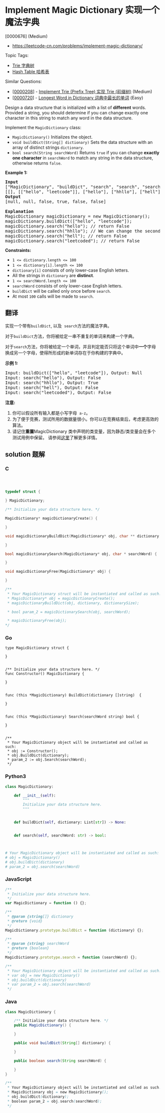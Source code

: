 # Implement Magic Dictionary 实现一个魔法字典

[0000676] (Medium)

- https://leetcode-cn.com/problems/implement-magic-dictionary/

Topic Tags:

- [Trie 字典树](https://leetcode-cn.com/tag/trie/)
- [Hash Table 哈希表](https://leetcode-cn.com/tag/hash-table/)

Similar Questions:

- [[0000208](https://leetcode-cn.com/problems/implement-trie-prefix-tree/)] - [Implement Trie (Prefix Tree) 实现 Trie (前缀树)](./0000208.implement-trie-prefix-tree.md) (Medium)
- [[0000720](https://leetcode-cn.com/problems/longest-word-in-dictionary/)] - [Longest Word in Dictionary 词典中最长的单词](./0000720.longest-word-in-dictionary.md) (Easy)

Design a data structure that is initialized with a list of **different** words. Provided a string, you should determine if you can change exactly one character in this string to match any word in the data structure.

Implement the `MagicDictionary` class:

- `MagicDictionary()` Initializes the object.
- `void buildDict(String[] dictionary)` Sets the data structure with an array of distinct strings `dictionary`.
- `bool search(String searchWord)` Returns `true` if you can change **exactly one character** in `searchWord` to match any string in the data structure, otherwise returns `false`.

**Example 1:**

<pre><strong>Input</strong>
["MagicDictionary", "buildDict", "search", "search", "search", "search"]
[[], [["hello", "leetcode"]], ["hello"], ["hhllo"], ["hell"], ["leetcoded"]]
<strong>Output</strong>
[null, null, false, true, false, false]

<strong>Explanation</strong>
MagicDictionary magicDictionary = new MagicDictionary();
magicDictionary.buildDict(["hello", "leetcode"]);
magicDictionary.search("hello"); // return False
magicDictionary.search("hhllo"); // We can change the second 'h' to 'e' to match "hello" so we return True
magicDictionary.search("hell"); // return False
magicDictionary.search("leetcoded"); // return False
</pre>

**Constraints:**

- `1 <= dictionary.length <= 100`
- `1 <= dictionary[i].length <= 100`
- `dictionary[i]` consists of only lower-case English letters.
- All the strings in `dictionary` are **distinct**.
- `1 <= searchWord.length <= 100`
- `searchWord` consists of only lower-case English letters.
- `buildDict` will be called only once before `search`.
- At most `100` calls will be made to `search`.

## 翻译

实现一个带有`buildDict`, 以及  `search`方法的魔法字典。

对于`buildDict`方法，你将被给定一串不重复的单词来构建一个字典。

对于`search`方法，你将被给定一个单词，并且判定能否只将这个单词中**一个**字母换成另一个字母，使得所形成的新单词存在于你构建的字典中。

**示例 1:**

<pre>Input: buildDict(["hello", "leetcode"]), Output: Null
Input: search("hello"), Output: False
Input: search("hhllo"), Output: True
Input: search("hell"), Output: False
Input: search("leetcoded"), Output: False
</pre>

**注意:**

1.  你可以假设所有输入都是小写字母  `a-z`。
2.  为了便于竞赛，测试所用的数据量很小。你可以在竞赛结束后，考虑更高效的算法。
3.  请记住**重置**MagicDictionary 类中声明的类变量，因为静态/类变量会在多个测试用例中保留。 请参阅[这里](http://leetcode.com/faq/#different-output)了解更多详情。

## solution 题解

### C

```c



typedef struct {

} MagicDictionary;

/** Initialize your data structure here. */

MagicDictionary* magicDictionaryCreate() {

}

void magicDictionaryBuildDict(MagicDictionary* obj, char ** dictionary, int dictionarySize) {

}

bool magicDictionarySearch(MagicDictionary* obj, char * searchWord) {

}

void magicDictionaryFree(MagicDictionary* obj) {

}

/**
 * Your MagicDictionary struct will be instantiated and called as such:
 * MagicDictionary* obj = magicDictionaryCreate();
 * magicDictionaryBuildDict(obj, dictionary, dictionarySize);

 * bool param_2 = magicDictionarySearch(obj, searchWord);

 * magicDictionaryFree(obj);
*/
```

### Go

```golang
type MagicDictionary struct {

}


/** Initialize your data structure here. */
func Constructor() MagicDictionary {

}


func (this *MagicDictionary) BuildDict(dictionary []string)  {

}


func (this *MagicDictionary) Search(searchWord string) bool {

}


/**
 * Your MagicDictionary object will be instantiated and called as such:
 * obj := Constructor();
 * obj.BuildDict(dictionary);
 * param_2 := obj.Search(searchWord);
 */
```

### Python3

```python
class MagicDictionary:

    def __init__(self):
        """
        Initialize your data structure here.
        """


    def buildDict(self, dictionary: List[str]) -> None:


    def search(self, searchWord: str) -> bool:



# Your MagicDictionary object will be instantiated and called as such:
# obj = MagicDictionary()
# obj.buildDict(dictionary)
# param_2 = obj.search(searchWord)
```

### JavaScript

```javascript
/**
 * Initialize your data structure here.
 */
var MagicDictionary = function () {};

/**
 * @param {string[]} dictionary
 * @return {void}
 */
MagicDictionary.prototype.buildDict = function (dictionary) {};

/**
 * @param {string} searchWord
 * @return {boolean}
 */
MagicDictionary.prototype.search = function (searchWord) {};

/**
 * Your MagicDictionary object will be instantiated and called as such:
 * var obj = new MagicDictionary()
 * obj.buildDict(dictionary)
 * var param_2 = obj.search(searchWord)
 */
```

### Java

```java
class MagicDictionary {

    /** Initialize your data structure here. */
    public MagicDictionary() {

    }

    public void buildDict(String[] dictionary) {

    }

    public boolean search(String searchWord) {

    }
}

/**
 * Your MagicDictionary object will be instantiated and called as such:
 * MagicDictionary obj = new MagicDictionary();
 * obj.buildDict(dictionary);
 * boolean param_2 = obj.search(searchWord);
 */
```
